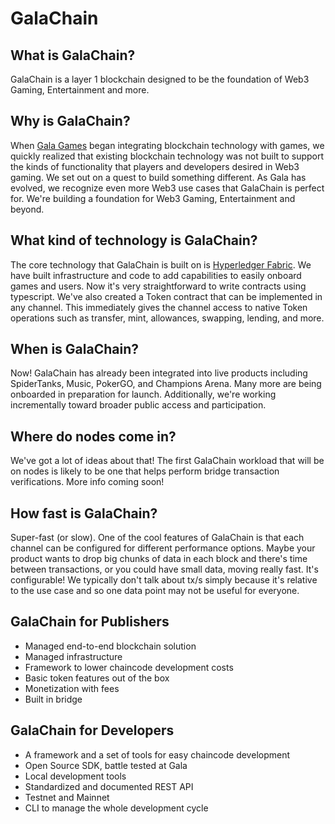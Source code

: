 # GalaChain

## What is GalaChain?

GalaChain is a layer 1 blockchain designed to be the foundation of Web3 Gaming, Entertainment and more.

## Why is GalaChain?

When [Gala Games](https://gala.games) began integrating blockchain technology with games, we quickly realized that existing blockchain technology was not built to support the kinds of functionality that players and developers desired in Web3 gaming. We set out on a quest to build something different. As Gala has evolved, we recognize even more Web3 use cases that GalaChain is perfect for. We're building a foundation for Web3 Gaming, Entertainment and beyond.

## What kind of technology is GalaChain?

The core technology that GalaChain is built on is [Hyperledger Fabric](https://www.hyperledger.org/projects/fabric).
We have built infrastructure and code to add capabilities to easily onboard games and users.
Now it's very straightforward to write contracts using typescript.
We've also created a Token contract that can be implemented in any channel.
This immediately gives the channel access to native Token operations such as transfer, mint, allowances, swapping, lending, and more.

## When is GalaChain?

Now! GalaChain has already been integrated into live products including SpiderTanks, Music, PokerGO, and Champions Arena.
Many more are being onboarded in preparation for launch.
Additionally, we're working incrementally toward broader public access and participation.

## Where do nodes come in?

We've got a lot of ideas about that! The first GalaChain workload that will be on nodes is likely to be one that helps perform bridge transaction verifications.
More info coming soon!

## How fast is GalaChain?

Super-fast (or slow).
One of the cool features of GalaChain is that each channel can be configured for different performance options.
Maybe your product wants to drop big chunks of data in each block and there's time between transactions, or you could have small data, moving really fast.
It's configurable! We typically don't talk about tx/s simply because it's relative to the use case and so one data point may not be useful for everyone.

## GalaChain for Publishers

- Managed end-to-end blockchain solution
- Managed infrastructure
- Framework to lower chaincode development costs
- Basic token features out of the box
- Monetization with fees
- Built in bridge

## GalaChain for Developers

- A framework and a set of tools for easy chaincode development
- Open Source SDK, battle tested at Gala
- Local development tools
- Standardized and documented REST API
- Testnet and Mainnet
- CLI to manage the whole development cycle


